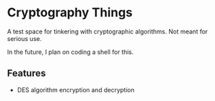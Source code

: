 # Cryptography Things

A test space for tinkering with cryptographic algorithms.
Not meant for serious use.

In the future, I plan on coding a shell for this.

## Features

- DES algorithm encryption and decryption
